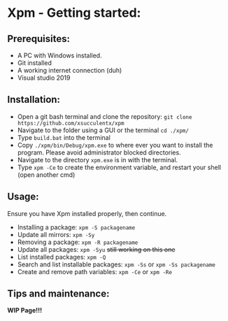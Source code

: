 # Xpm - Getting started:
## Prerequisites:
 - A PC with Windows installed.
 - Git installed
 - A working internet connection (duh)
 - Visual studio 2019
## Installation:
 - Open a git bash terminal and clone the repository: `git clone https://github.com/xsucculentx/xpm`
 - Navigate to the folder using a GUI or the terminal `cd ./xpm/`
 - Type `build.bat` into the terminal
 - Copy `./xpm/bin/Debug/xpm.exe` to where ever you want to install the program. Please avoid administrator blocked directories.
 - Navigate to the directory `xpm.exe` is in with the terminal.
 - Type `xpm -Ce` to create the environment variable, and restart your shell (open another cmd)
## Usage:
Ensure you have Xpm installed properly, then continue.
 - Installing a package: `xpm -S packagename`
 - Update all mirrors: `xpm -Sy`
 - Removing a package: `xpm -R packagename`
 - Update all packages: `xpm -Syu` ~~still working on this one~~
 - List installed packages: `xpm -Q`
 - Search and list installable packages: `xpm -Ss` or `xpm -Ss packagename`
 - Create and remove path variables: `xpm -Ce` or `xpm -Re`

## Tips and maintenance: 
**WIP Page!!!**
